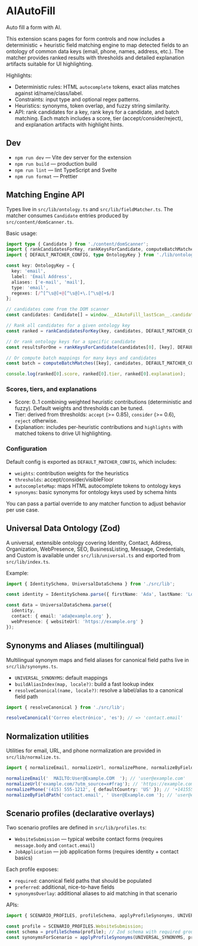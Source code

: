 # AIAutoFill

Auto fill a form with AI.

This extension scans pages for form controls and now includes a deterministic + heuristic field matching engine to map detected fields to an ontology of common data keys (email, phone, names, address, etc.). The matcher provides ranked results with thresholds and detailed explanation artifacts suitable for UI highlighting.

Highlights:
- Deterministic rules: HTML `autocomplete` tokens, exact alias matches against id/name/class/label.
- Constraints: input type and optional regex patterns.
- Heuristics: synonyms, token overlap, and fuzzy string similarity.
- API: rank candidates for a key, rank keys for a candidate, and batch matching. Each match includes a score, tier (accept/consider/reject), and explanation artifacts with highlight hints.

## Dev

- `npm run dev` — Vite dev server for the extension
- `npm run build` — production build
- `npm run lint` — lint TypeScript and Svelte
- `npm run format` — Prettier

## Matching Engine API

Types live in `src/lib/ontology.ts` and `src/lib/fieldMatcher.ts`. The matcher consumes `Candidate` entries produced by `src/content/domScanner.ts`.

Basic usage:

```ts
import type { Candidate } from './content/domScanner';
import { rankCandidatesForKey, rankKeysForCandidate, computeBatchMatches } from './lib/fieldMatcher';
import { DEFAULT_MATCHER_CONFIG, type OntologyKey } from './lib/ontology';

const key: OntologyKey = {
  key: 'email',
  label: 'Email Address',
  aliases: ['e-mail', 'mail'],
  type: 'email',
  regexes: [/^[^\s@]+@[^\s@]+\.[^\s@]+$/]
};

// candidates come from the DOM scanner
const candidates: Candidate[] = window.__AIAutoFill_lastScan__.candidates;

// Rank all candidates for a given ontology key
const ranked = rankCandidatesForKey(key, candidates, DEFAULT_MATCHER_CONFIG);

// Or rank ontology keys for a specific candidate
const resultsForOne = rankKeysForCandidate(candidates[0], [key], DEFAULT_MATCHER_CONFIG);

// Or compute batch mappings for many keys and candidates
const batch = computeBatchMatches([key], candidates, DEFAULT_MATCHER_CONFIG);

console.log(ranked[0].score, ranked[0].tier, ranked[0].explanation);
```

### Scores, tiers, and explanations

- Score: 0..1 combining weighted heuristic contributions (deterministic and fuzzy). Default weights and thresholds can be tuned.
- Tier: derived from thresholds: `accept` (>= 0.85), `consider` (>= 0.6), `reject` otherwise.
- Explanation: includes per-heuristic contributions and `highlights` with matched tokens to drive UI highlighting.

### Configuration

Default config is exported as `DEFAULT_MATCHER_CONFIG`, which includes:
- `weights`: contribution weights for the heuristics
- `thresholds`: accept/consider/visibleFloor
- `autocompleteMap`: maps HTML autocomplete tokens to ontology keys
- `synonyms`: basic synonyms for ontology keys used by schema hints

You can pass a partial override to any matcher function to adjust behavior per use case.

## Universal Data Ontology (Zod)

A universal, extensible ontology covering Identity, Contact, Address, Organization, WebPresence, SEO, BusinessListing, Message, Credentials, and Custom is available under `src/lib/universal.ts` and exported from `src/lib/index.ts`.

Example:

```ts
import { IdentitySchema, UniversalDataSchema } from './src/lib';

const identity = IdentitySchema.parse({ firstName: 'Ada', lastName: 'Lovelace' });

const data = UniversalDataSchema.parse({
  identity,
  contact: { email: 'ada@example.org' },
  webPresence: { websiteUrl: 'https://example.org' }
});
```

## Synonyms and Aliases (multilingual)

Multilingual synonym maps and field aliases for canonical field paths live in `src/lib/synonyms.ts`.

- `UNIVERSAL_SYNONYMS`: default mappings
- `buildAliasIndex(map, locale?)`: build a fast lookup index
- `resolveCanonical(name, locale?)`: resolve a label/alias to a canonical field path

```ts
import { resolveCanonical } from './src/lib';

resolveCanonical('Correo electrónico', 'es'); // => 'contact.email'
```

## Normalization utilities

Utilities for email, URL, and phone normalization are provided in `src/lib/normalize.ts`.

```ts
import { normalizeEmail, normalizeUrl, normalizePhone, normalizeByFieldPath } from './src/lib';

normalizeEmail('  MAILTO:User@Example.COM  '); // 'user@example.com'
normalizeUrl('example.com/?utm_source=x#frag'); // 'https://example.com/'
normalizePhone('(415) 555-1212', { defaultCountry: 'US' }); // '+14155551212'
normalizeByFieldPath('contact.email', ' User@Example.com '); // 'user@example.com'
```

## Scenario profiles (declarative overlays)

Two scenario profiles are defined in `src/lib/profiles.ts`:
- `WebsiteSubmission` — typical website contact forms (requires `message.body` and `contact.email`)
- `JobApplication` — job application forms (requires identity + contact basics)

Each profile exposes:
- `required`: canonical field paths that should be populated
- `preferred`: additional, nice-to-have fields
- `synonymsOverlay`: additional aliases to aid matching in that scenario

APIs:

```ts
import { SCENARIO_PROFILES, profileSchema, applyProfileSynonyms, UNIVERSAL_SYNONYMS } from './src/lib';

const profile = SCENARIO_PROFILES.WebsiteSubmission;
const schema = profileSchema(profile); // Zod schema with required groups
const synonymsForScenario = applyProfileSynonyms(UNIVERSAL_SYNONYMS, profile);
```

